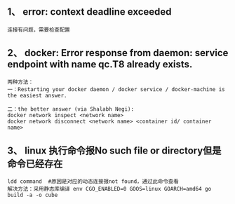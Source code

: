 ## 1、 error: context deadline exceeded
```
连接有问题，需要检查配置
```
## 2、 docker: Error response from daemon: service endpoint with name qc.T8 already exists.
```
两种方法：
一：Restarting your docker daemon / docker service / docker-machine is the easiest answer.

二：the better answer (via Shalabh Negi):
docker network inspect <network name>
docker network disconnect <network name> <container id/ container name>
```

## 3、 linux 执行命令报No such file or directory但是命令已经存在
```
ldd command  #原因是对应的动态连接报not found，通过此命令查看
解决方法：采用静态库编译 env CGO_ENABLED=0 GOOS=linux GOARCH=amd64 go build -a -o cube
```
